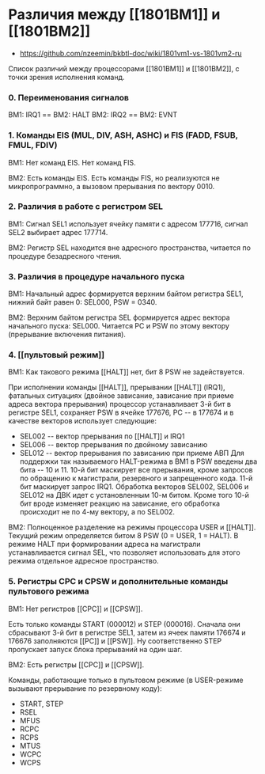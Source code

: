 # Различия между [[1801ВМ1]] и [[1801ВМ2]]
- https://github.com/nzeemin/bkbtl-doc/wiki/1801vm1-vs-1801vm2-ru

Список различий между процессорами [[1801ВМ1]] и [[1801ВМ2]], с точки зрения исполнения команд.

### 0. Переименования сигналов
ВМ1: IRQ1 == ВМ2: HALT
ВМ2: IRQ2 == ВМ2: EVNT

### 1. Команды EIS (MUL, DIV, ASH, ASHC) и FIS (FADD, FSUB, FMUL, FDIV)
ВМ1: Нет команд EIS. Нет команд FIS.

ВМ2: Есть команды EIS. Есть команды FIS, но реализуются не микропрограммно, а вызовом прерывания по вектору 0010.

### 2. Различия в работе с регистром SEL
ВМ1: Сигнал SEL1 использует ячейку памяти с адресом 177716, сигнал SEL2 выбирает адрес 177714.

ВМ2: Регистр SEL находится вне адресного пространства, читается по процедуре безадресного чтения.

### 3. Различия в процедуре начального пуска
ВМ1: Начальный адрес формируется верхним байтом регистра SEL1, нижний байт равен 0: SEL000, PSW = 0340.

ВМ2: Верхним байтом регистра SEL формируется адрес вектора начального пуска: SEL000. Читается PC и PSW по этому вектору (прерывание включения питания).

### 4. [[пультовый режим]]
ВМ1: Как такового режима [[HALT]] нет, бит 8 PSW не задействуется.

При исполнении команды [[HALT]], прерывании [[HALT]] (IRQ1), фатальных ситуациях (двойное зависание, зависание при приеме адреса вектора прерывания) процессор устанавливает 3-й бит в регистре SEL1, сохраняет PSW в ячейке 177676, PC -- в 177674 и в качестве векторов использует следующие:

- SEL002 -- вектор прерывания по [[HALT]] и IRQ1
- SEL006 -- вектор прерывания по двойному зависанию
- SEL012 -- вектор прерывания по зависанию при приеме АВП Для поддержки так называемого HALT-режима в ВМ1 в PSW введены два бита -- 10 и 11. 10-й бит маскирует все прерывания, кроме запросов по обращению к магистрали, резервного и запрещенного кода. 11-й бит маскирует запрос IRQ1. Обработка векторов SEL002, SEL006 и SEL012 на ДВК идет с установленным 10-м битом. Кроме того 10-й бит вроде изменяет реакцию на зависание, его обработка происходит не по 4-му вектору, а по SEL002.


ВМ2: Полноценное разделение на режимы процессора USER и [[HALT]]. Текущий режим определяется битом 8 PSW (0 = USER, 1 = HALT). В режиме HALT при формировании адреса на магистрали устанавливается сигнал SEL, что позволяет использовать для этого режима отдельное адресное пространство.

### 5. Регистры CPC и CPSW и дополнительные команды пультового режима

ВМ1: Нет регистров [[CPC]] и [[CPSW]].

Есть только команды START (000012) и STEP (000016). Сначала они сбрасывают 3-й бит в регистре SEL1, затем из ячеек памяти 176674 и 176676 заполняются [[PC]] и [[PSW]]. Ну соответственно STEP пропускает запуск блока прерываний на один шаг.

ВМ2: Есть регистры [[CPC]] и [[CPSW]].

Команды, работающие только в пультовом режиме (в USER-режиме вызывают прерывание по резервному коду):

- START, STEP
- RSEL
- MFUS
- RCPC
- RCPS
- MTUS
- WCPC
- WCPS
